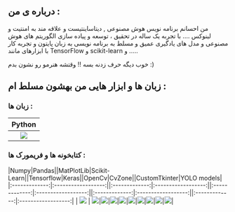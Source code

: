 ## درباره ی من :
من احسانم برنامه نویس هوش مصنوعی , دیتاساینتیست و علاقه مند به امنتیت و لینوکس ....	
با تجربه یک ساله در تحقیق ، توسعه و پیاده سازی الگوریتم های هوش مصنوعی و مدل های یادگیری عمیق و مسلط به برنامه نویسی به زبان پایتون و تجربه کار با ابزارهای مانند TensorFlow و scikit-learn و .....



خوب دیگه حرف زدنه بسه !! وقتشه هنرمو رو نشون بدم :)
## زبان ها و ابزار هایی من بهشون مسلط ام :


### زبان ها :

|Python         |
|:-------------:|
| ![](https://github.com/EhsanNaderlou/profile_images/blob/master/python.png) |

### کتابخونه ها و فریمورک ها :
|Numpy|Pandas||MatPlotLib|Scikit-Learn||Tensorflow|Keras||OpenCv|CvZone||CustomTkinter|YOLO models|
|:-------------:|:------------------:||:-------------:|:------------------:||:-------------:|:------------------:||:-------------:|:------------------:||:-------------:|:------------------:|
| ![](https://github.com/EhsanNaderlou/profile_images/blob/master/numpy.png) | ![](https://github.com/EhsanNaderlou/profile_images/blob/master/pandas.png)|![](https://github.com/EhsanNaderlou/profile_images/blob/master/matplotlib.png)|![](https://github.com/EhsanNaderlou/profile_images/blob/master/sklearn.png)|![](https://github.com/EhsanNaderlou/profile_images/blob/master/tensorflow.png)|![](https://github.com/EhsanNaderlou/profile_images/blob/master/keras.png)|![](https://github.com/EhsanNaderlou/profile_images/blob/master/opencv.png)|![](https://github.com/EhsanNaderlou/profile_images/blob/master/cvzone.png)|![](https://github.com/EhsanNaderlou/profile_images/blob/master/customtkinter.png)|![](https://github.com/EhsanNaderlou/profile_images/blob/master/yolo.png)|
